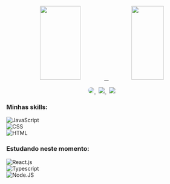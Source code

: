 <br>
<div align="center">
  <a href ="https://github.com/wilkaSantos">
  <img width="46%" height="195px" src="https://github-readme-stats.vercel.app/api?username=wilkaSantos&show_icons=true&theme=dracula&include_all_commits=true">
  &nbsp;
  <img width="41%" height="195px" src="https://github-readme-stats.vercel.app/api/top-langs/?username=wilkaSantos&layout=compact&langs_count=16&theme=dracula">
</div>  
<br>
<div align="center">
  <a href="https://www.linkedin.com/in/wilka-santos-4b810714b/" target="_blank">
    <img src="https://img.shields.io/badge/-LinkedIn-%230077B5?style=for-the-badge&logo=linkedin&logoColor=white" style="border-radius: 30px" target="_blank">
  </a>&nbsp;
  <a href="https://discord.com/invite/WilkaSantos#3222" target="_blank">
    <img src="https://img.shields.io/badge/-Discord-7289da?style=for-the-badge&logo=discord&logoColor=white" target="_blank">
  </a>&nbsp;
  <a href = "mailto:">
    <img src="https://img.shields.io/badge/-Gmail-9e2a2b?style=for-the-badge&logo=gmail&logoColor=white" target="_blank">
  </a>
</div>
  
  ### Minhas skills:
![JavaScript](https://img.shields.io/badge/-JavaScript-0D1117?style=for-the-badge&logo=javascript&labelColor=0D1117)<br>
![CSS](https://img.shields.io/badge/-CSS-0D1117?style=for-the-badge&logo=CSS3&logoColor=1572B6&labelColor=0D1117)<br>
![HTML](https://img.shields.io/badge/-HTML-0D1117?style=for-the-badge&logo=html5&labelColor=0D1117)


 ### Estudando neste momento:
![React.js](https://img.shields.io/badge/-React.js-0D1117?style=for-the-badge&logo=react&labelColor=0D1117)<br>
![Typescript](https://img.shields.io/badge/-JavaScript-0D1117?style=for-the-badge&logo=javascript&labelColor=0D1117&textColor=0D1117)<br>
![Node.JS](https://img.shields.io/badge/-Node.JS-0D1117?style=for-the-badge&logo=node.js&labelColor=0D1117&textColor=0D1117)


<!--

<div align="center">
<br><p align="centre"><b>Visitors Count</b></p>  
<p align="center"><img align="center" src="https://profile-counter.glitch.me/{carolbarbosa101}/count.svg" /></p> 
<br>
</div>

-->
